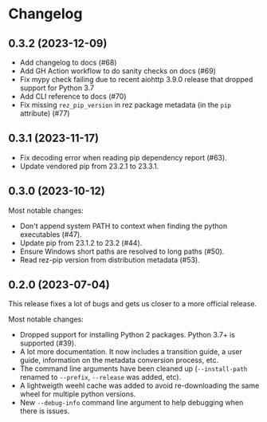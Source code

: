 <!--
SPDX-FileCopyrightText: 2022 Contributors to the rez project

SPDX-License-Identifier: Apache-2.0
-->

# Changelog

<!-- start-here-sphinx-start-after -->

## 0.3.2 (2023-12-09)

* Add changelog to docs (#68)
* Add GH Action workflow to do sanity checks on docs (#69)
* Fix mypy check failing due to recent aiohttp 3.9.0 release that dropped support for Python 3.7
* Add CLI reference to docs (#70)
* Fix missing `rez_pip_version` in rez package metadata (in the `pip` attribute) (#77)

## 0.3.1 (2023-11-17)

* Fix decoding error when reading pip dependency report (#63).
* Update vendored pip from 23.2.1 to 23.3.1.

## 0.3.0 (2023-10-12)

Most notable changes:
* Don't append system PATH to context when finding the python executables (#47).
* Update pip from 23.1.2 to 23.2 (#44).
* Ensure Windows short paths are resolved to long paths (#50).
* Read rez-pip version from distribution metadata (#53).

## 0.2.0 (2023-07-04)

This release fixes a lot of bugs and gets us closer to a more official release.

Most notable changes:
* Dropped support for installing Python 2 packages. Python 3.7+ is supported (#39).
* A lot more documentation. It now includes a transition guide, a user guide, information on the metadata conversion process, etc.
* The command line arguments have been cleaned up (`--install-path` renamed to `--prefix`, `--release` was added, etc).
* A lightweigth weehl cache was added to avoid re-downloading the same wheel for multiple python versions.
* New `--debug-info` command line argument to help debugging when there is issues.
